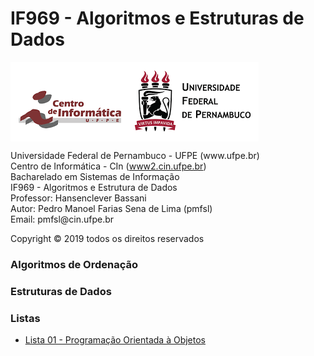 # IF969 - Algoritmos e Estruturas de Dados
<img src='https://github.com/pedrosena138/IF969-Algoritmos-e-Estrutura-de-Dados/blob/master/logo.png' align='center'>
<p>
  Universidade Federal de Pernambuco - UFPE (www.ufpe.br) <br>
  Centro de Informática - CIn (<a href="https://www2.cin.ufpe.br/">www2.cin.ufpe.br</a>) <br>
  Bacharelado em Sistemas de Informação <br>
  IF969 - Algoritmos e Estrutura de Dados <br>
  Professor: Hansenclever Bassani <br>
  Autor: Pedro Manoel Farias Sena de Lima (pmfsl) <br>
  Email: pmfsl@cin.ufpe.br
</p>

<p> Copyright © 2019 todos os direitos reservados </p>

<h3> Algoritmos de Ordenação </h3>
<h3> Estruturas de Dados </h3>

<h3> Listas </h3>

<ul>
  <li> <a href='https://github.com/pedrosena138/IF969-Algoritmos-e-Estrutura-de-Dados/tree/master/Listas/01'> Lista 01 - Programação Orientada à Objetos </a> </li>
</ul>



